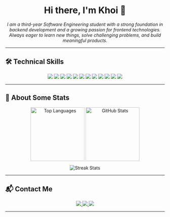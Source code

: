 <h1 align="center">Hi there, I'm Khoi 👋</h1>

<p align="center">
  <em>
    I am a third-year Software Engineering student with a strong foundation in backend development and a growing passion for frontend technologies.<br>
    Always eager to learn new things, solve challenging problems, and build meaningful products.
  </em>
</p>

---

## 🛠️ Technical Skills

<p align="center">
  <img src="https://img.shields.io/badge/Java-ED8B00?style=flat-square&logo=java&logoColor=white"/>
  <img src="https://img.shields.io/badge/C%23-239120?style=flat-square&logo=c-sharp&logoColor=white"/>
  <img src="https://img.shields.io/badge/SQL%20Server-CC2927?style=flat-square&logo=microsoft-sql-server&logoColor=white"/>
  <img src="https://img.shields.io/badge/JavaScript-F7DF1E?style=flat-square&logo=javascript&logoColor=black"/>
  <img src="https://img.shields.io/badge/TypeScript-007ACC?style=flat-square&logo=typescript&logoColor=white"/>
  <img src="https://img.shields.io/badge/React-20232A?style=flat-square&logo=react&logoColor=61DAFB"/>
  <img src="https://img.shields.io/badge/Node.js-339933?style=flat-square&logo=nodedotjs&logoColor=white"/>
  <img src="https://img.shields.io/badge/Express.js-404D59?style=flat-square&logo=express&logoColor=white"/>
  <img src="https://img.shields.io/badge/ASP.NET-512BD4?style=flat-square&logo=dotnet&logoColor=white"/>
  <img src="https://img.shields.io/badge/MySQL-00758F?style=flat-square&logo=mysql&logoColor=white"/>
  <img src="https://img.shields.io/badge/Azure-0089D6?style=flat-square&logo=microsoft-azure&logoColor=white"/>
  <img src="https://img.shields.io/badge/Git-F05032?style=flat-square&logo=git&logoColor=white"/>
</p>

---

## 🚀 About Some Stats

<div align="center">
  <img height="170em" src="https://github-readme-stats.vercel.app/api/top-langs/?username=PDK-23&theme=react&show_icons=true&hide_border=true&layout=compact" alt="Top Languages"/>
  <img height="170em" src="https://github-readme-stats.vercel.app/api?username=PDK-23&theme=react&show_icons=true&hide_border=true&count_private=true" alt="GitHub Stats"/>
</div>

<div align="center" style="margin-top: 10px;">
  <img src="https://github-readme-streak-stats.herokuapp.com/?user=PDK-23&theme=react&hide_border=true" alt="Streak Stats"/>
</div>

---

## 📬 Contact Me

<p align="center">
  <a href="https://www.linkedin.com/in/pham-dang-khoi/" target="_blank">
    <img src="https://img.shields.io/badge/-LinkedIn-0077b5?style=flat-square&logo=Linkedin&logoColor=white"/>
  </a>
  <a href="https://www.facebook.com/PhamDangKhoi23" target="_blank">
    <img src="https://img.shields.io/badge/-Facebook-1877F2?style=flat-square&logo=Facebook&logoColor=white"/>
  </a>
  <a href="mailto:phamdangkhoir@gmail.com">
    <img src="https://img.shields.io/badge/-Gmail-D14836?style=flat-square&logo=Gmail&logoColor=white"/>
  </a>
</p>

---

<!-- Want to add "Current Projects", "Interests", or a Portfolio link? Just let me know! -->
